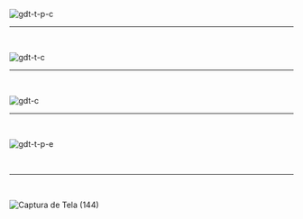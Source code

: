 ![gdt-t-p-c](https://github.com/PauloCatto/gerenciador-de-tarefas/assets/108766424/6e952d5c-d020-4f09-97a4-1bb1df59064d)
<br>
<hr>
<br>


![gdt-t-c](https://github.com/PauloCatto/gerenciador-de-tarefas/assets/108766424/d5f46fef-a707-4ce3-8a18-49742bff597d)
<br>
<hr>
<br>


![gdt-c](https://github.com/PauloCatto/gerenciador-de-tarefas/assets/108766424/eb535cc0-252c-4207-90c8-4c6a750da40f)
<br>
<hr>
<br>


![gdt-t-p-e](https://github.com/PauloCatto/gerenciador-de-tarefas/assets/108766424/9ce5be42-fdaf-4012-bf75-fcf390b83eeb)

<br>
<hr>
<br>


![Captura de Tela (144)](https://github.com/PauloCatto/gerenciador-de-tarefas/assets/108766424/49fbe061-b95b-4fa4-810e-94a8cce277cd)
